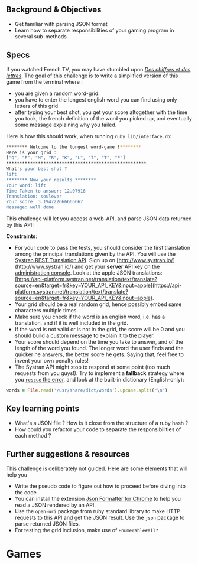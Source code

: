 ## Background & Objectives

- Get familiar with parsing JSON format
- Learn how to separate responsibilities of your gaming program in several sub-methods

## Specs

If you watched French TV, you may have stumbled upon [_Des chiffres et des lettres_](https://en.wikipedia.org/wiki/Des_chiffres_et_des_lettres). The goal of this challenge is to write a simplified version of this game from the terminal where :

* you are given a random word-grid.
* you have to enter the longest english word you can find using only letters of this grid.
* after typing your best shot, you get your score altogether with the time you took, the french definition of the word you picked up, and eventually some message explaining why you failed.

Here is how this should work, when running `ruby lib/interface.rb`:

```bash
******** Welcome to the longest word-game !********
Here is your grid :
["Q", "F", "M", "R", "K", "L", "I", "T", "P"]
*****************************************************
What's your best shot ?
lift
******** Now your results ********
Your word: lift
Time Taken to answer: 12.07916
Translation: soulever
Your score: 3.194722666666667
Message: well done
```

This challenge will let you access a web-API, and parse JSON data returned by this API!

**Constraints**:

- For your code to pass the tests, you should consider the first translation among the principal translations given by the API. You will use the [Systran REST Translation API](https://platform.systran.net/reference/translation). Sign up on [http://www.systran.io/](http://www.systran.io/) and get your **server** API key on the [administration console](https://platform.systran.net/user/admin#/apiKeys). Look at the apple JSON translations: [https://api-platform.systran.net/translation/text/translate?source=en&target=fr&key=YOUR_API_KEY&input=apple](https://api-platform.systran.net/translation/text/translate?source=en&target=fr&key=YOUR_API_KEY&input=apple).
- Your grid should be a real random grid, hence possibly embed same characters multiple times.
- Make sure you check if the word is an english word, i.e. has a translation, and if it is well included in the grid.
- If the word is not valid or is not in the grid, the score will be 0 and you should build a custom message to explain it to the player.
- Your score should depend on the time you take to answer, and of the length of the word you found. The longer word the user finds and the quicker he answers, the better score he gets. Saying that, feel free to invent your own penalty rules!
- The Systran API might stop to respond at some point (too much requests from you guys!). Try to implement a **fallback** strategy where you [`rescue` the error](http://rubylearning.com/satishtalim/ruby_exceptions.html), and look at the built-in dictionary (English-only):

```ruby
words = File.read('/usr/share/dict/words').upcase.split("\n")
```

## Key learning points

- What's a JSON file ? How is it close from the structure of a ruby hash ?
- How could you refactor your code to separate the responsibilities of each method ?

## Further suggestions & resources

This challenge is deliberately not guided. Here are some elements that will help you

* Write the pseudo code to figure out how to proceed before diving into the code
* You can install the extension [Json Formatter for Chrome](https://chrome.google.com/webstore/detail/json-formatter/bcjindcccaagfpapjjmafapmmgkkhgoa?hl=en) to help you read a JSON rendered by an API.
* Use the `open-uri` package from ruby standard library to make HTTP requests to this API and get the JSON result. Use the `json` package to parse returned JSON files.
* For testing the grid inclusion, make use of `Enumerable#all?`
# Games
